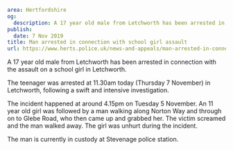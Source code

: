 ```yaml
area: Hertfordshire
og:
  description: A 17 year old male from Letchworth has been arrested in connection with the assault on a school girl in Letchworth.
publish:
  date: 7 Nov 2019
title: Man arrested in connection with school girl assault
url: https://www.herts.police.uk/news-and-appeals/man-arrested-in-connection-with-school-girl-assault-0988g
```

A 17 year old male from Letchworth has been arrested in connection with the assault on a school girl in Letchworth.

The teenager was arrested at 11.30am today (Thursday 7 November) in Letchworth, following a swift and intensive investigation.

The incident happened at around 4.15pm on Tuesday 5 November. An 11 year old girl was followed by a man walking along Norton Way and through on to Glebe Road, who then came up and grabbed her. The victim screamed and the man walked away. The girl was unhurt during the incident.

The man is currently in custody at Stevenage police station.
